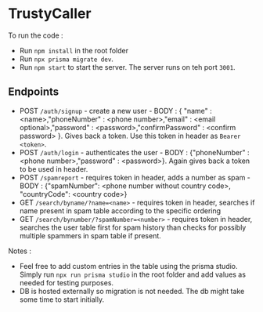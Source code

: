 # TrustyCaller

To run the code :
- Run ```npm install``` in the root folder
- Run ```npx prisma migrate dev```.
- Run ```npm start``` to start the server. The server runs on teh port ```3001```.

## Endpoints 
- POST `/auth/signup` - create a new user - BODY : { "name" : \<name\>,"phoneNumber" : \<phone number\>,"email" : \<email optional\>,"password" : \<password\>,"confirmPassword" : \<confirm password\> }. Gives back a token. Use this token in header as ```Bearer <token>```.
- POST `/auth/login` - authenticates the user - BODY : {"phoneNumber" :  \<phone number\>,"password" : \<password\>}. Again gives back a token to be used in header.
- POST `/spamreport` - requires token in header, adds a number as spam - BODY : {"spamNumber": \<phone number without country code\>, "countryCode": \<country code\>}
- GET `/search/byname/?name=<name>` - requires token in header, searches if name present in spam table according to the specific ordering
- GET `/search/bynumber/?spamNumber=<number>` - requires token in header, searches the user table first for spam history than checks for possibly multiple spammers in spam table if present.

Notes : 
- Feel free to add custom entries in the table using the prisma studio. Simply run ```npx run prisma studio``` in the root folder and add values as needed for testing purposes.
- DB is hosted externally so migration is not needed. The db might take some time to start initially.
 
